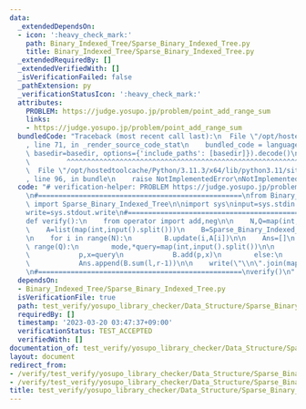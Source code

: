 ```yaml
---
data:
  _extendedDependsOn:
  - icon: ':heavy_check_mark:'
    path: Binary_Indexed_Tree/Sparse_Binary_Indexed_Tree.py
    title: Binary_Indexed_Tree/Sparse_Binary_Indexed_Tree.py
  _extendedRequiredBy: []
  _extendedVerifiedWith: []
  _isVerificationFailed: false
  _pathExtension: py
  _verificationStatusIcon: ':heavy_check_mark:'
  attributes:
    PROBLEM: https://judge.yosupo.jp/problem/point_add_range_sum
    links:
    - https://judge.yosupo.jp/problem/point_add_range_sum
  bundledCode: "Traceback (most recent call last):\n  File \"/opt/hostedtoolcache/Python/3.11.3/x64/lib/python3.11/site-packages/onlinejudge_verify/documentation/build.py\"\
    , line 71, in _render_source_code_stat\n    bundled_code = language.bundle(stat.path,\
    \ basedir=basedir, options={'include_paths': [basedir]}).decode()\n          \
    \         ^^^^^^^^^^^^^^^^^^^^^^^^^^^^^^^^^^^^^^^^^^^^^^^^^^^^^^^^^^^^^^^^^^^^^^^^^^^^^^^^^\n\
    \  File \"/opt/hostedtoolcache/Python/3.11.3/x64/lib/python3.11/site-packages/onlinejudge_verify/languages/python.py\"\
    , line 96, in bundle\n    raise NotImplementedError\nNotImplementedError\n"
  code: "# verification-helper: PROBLEM https://judge.yosupo.jp/problem/point_add_range_sum\n\
    \n#==================================================\nfrom Binary_Indexed_Tree.Sparse_Binary_Indexed_Tree\
    \ import Sparse_Binary_Indexed_Tree\n\nimport sys\ninput=sys.stdin.readline\n\
    write=sys.stdout.write\n#==================================================\n\
    def verify():\n    from operator import add,neg\n\n    N,Q=map(int,input().split())\n\
    \    A=list(map(int,input().split()))\n    B=Sparse_Binary_Indexed_Tree(N,add,0,neg)\n\
    \n    for i in range(N):\n        B.update(i,A[i])\n\n    Ans=[]\n    for q in\
    \ range(Q):\n        mode,*query=map(int,input().split())\n\n        if mode==0:\n\
    \            p,x=query\n            B.add(p,x)\n        else:\n            l,r=query\n\
    \            Ans.append(B.sum(l,r-1))\n\n    write(\"\\n\".join(map(str,Ans)))\n\
    \n#==================================================\nverify()\n"
  dependsOn:
  - Binary_Indexed_Tree/Sparse_Binary_Indexed_Tree.py
  isVerificationFile: true
  path: test_verify/yosupo_library_checker/Data_Structure/Sparse_Binary_Indexed_Tree.test.py
  requiredBy: []
  timestamp: '2023-03-20 03:47:37+09:00'
  verificationStatus: TEST_ACCEPTED
  verifiedWith: []
documentation_of: test_verify/yosupo_library_checker/Data_Structure/Sparse_Binary_Indexed_Tree.test.py
layout: document
redirect_from:
- /verify/test_verify/yosupo_library_checker/Data_Structure/Sparse_Binary_Indexed_Tree.test.py
- /verify/test_verify/yosupo_library_checker/Data_Structure/Sparse_Binary_Indexed_Tree.test.py.html
title: test_verify/yosupo_library_checker/Data_Structure/Sparse_Binary_Indexed_Tree.test.py
---
```

